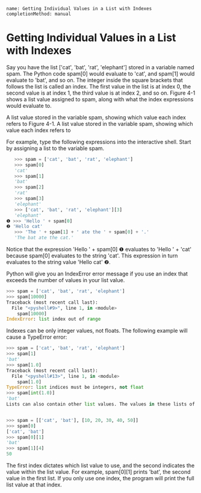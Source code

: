 ```ngMeta
name: Getting Individual Values in a List with Indexes
completionMethod: manual
```
# Getting Individual Values in a List with Indexes
Say you have the list ['cat', 'bat', 'rat', 'elephant'] stored in a variable named spam. The Python code spam[0] would evaluate to 'cat', and spam[1] would evaluate to 'bat', and so on. The integer inside the square brackets that follows the list is called an index. The first value in the list is at index 0, the second value is at index 1, the third value is at index 2, and so on. Figure 4-1 shows a list value assigned to spam, along with what the index expressions would evaluate to.

 A list value stored in the variable spam, showing which value each index refers to
Figure 4-1. A list value stored in the variable spam, showing which value each index refers to

For example, type the following expressions into the interactive shell. Start by assigning a list to the variable spam.

```python
   >>> spam = ['cat', 'bat', 'rat', 'elephant']
   >>> spam[0]
   'cat'
   >>> spam[1]
   'bat'
   >>> spam[2]
   'rat'
   >>> spam[3]
   'elephant'
   >>> ['cat', 'bat', 'rat', 'elephant'][3]
   'elephant'
❶ >>> 'Hello ' + spam[0]
❷ 'Hello cat'
   >>> 'The ' + spam[1] + ' ate the ' + spam[0] + '.'
   'The bat ate the cat.'
```
Notice that the expression 'Hello ' + spam[0] ❶ evaluates to 'Hello ' + 'cat' because spam[0] evaluates to the string 'cat'. This expression in turn evaluates to the string value 'Hello cat' ❷.

Python will give you an IndexError error message if you use an index that exceeds the number of values in your list value.

```python
>>> spam = ['cat', 'bat', 'rat', 'elephant']
>>> spam[10000]
Traceback (most recent call last):
  File "<pyshell#9>", line 1, in <module>
    spam[10000]
IndexError: list index out of range
```
Indexes can be only integer values, not floats. The following example will cause a TypeError error:

```python
>>> spam = ['cat', 'bat', 'rat', 'elephant']
>>> spam[1]
'bat'
>>> spam[1.0]
Traceback (most recent call last):
  File "<pyshell#13>", line 1, in <module>
    spam[1.0]
TypeError: list indices must be integers, not float
>>> spam[int(1.0)]
'bat'
Lists can also contain other list values. The values in these lists of lists can be accessed using multiple indexes, like so:


>>> spam = [['cat', 'bat'], [10, 20, 30, 40, 50]]
>>> spam[0]
['cat', 'bat']
>>> spam[0][1]
'bat'
>>> spam[1][4]
50
```
The first index dictates which list value to use, and the second indicates the value within the list value. For example, spam[0][1] prints 'bat', the second value in the first list. If you only use one index, the program will print the full list value at that index.
